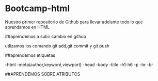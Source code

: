 # Bootcamp-html

Nuestro primer repositorio de Github para llevar adelante todo lo que aprendamos en HTML

##aprendemos a subir cambio en github

utlizamos los comando git add,git commit y git push

##aprendemos etiquetas

-html
-meta(author,keyword,viewport)
-head
-body
-title
-h1-h6
-p
-hr
-br

##APRENDEMOS SOBRE ATRIBUTOS
